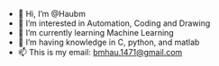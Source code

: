- 👋 Hi, I’m @Haubm
- 👀 I’m interested in Automation, Coding and Drawing
- 🌱 I’m currently learning Machine Learning
- 💞️ I’m having knowledge in C, python, and matlab
- 📫 This is my email: bmhau.1471@gmail.com

<!---
Haubm/Haubm is a ✨ special ✨ repository because its `README.md` (this file) appears on your GitHub profile.
You can click the Preview link to take a look at your changes.
--->
